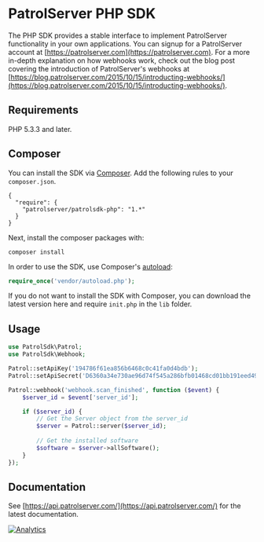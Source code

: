 # PatrolServer PHP SDK
The PHP SDK provides a stable interface to implement PatrolServer functionality in your own applications. You can signup for a PatrolServer account at [https://patrolserver.com](https://patrolserver.com). For a more in-depth explanation on how webhooks work, check out the blog post covering the introduction of PatrolServer's webhooks at [https://blog.patrolserver.com/2015/10/15/introducting-webhooks/](https://blog.patrolserver.com/2015/10/15/introducting-webhooks/).

## Requirements
PHP 5.3.3 and later.

## Composer
You can install the SDK via [Composer](https://getcomposer.org/). Add the following rules to your ``composer.json``.
```
{
  "require": {
    "patrolserver/patrolsdk-php": "1.*"
  }
}
```
Next, install the composer packages with:
```
composer install
```
In order to use the SDK, use Composer's [autoload](https://getcomposer.org/doc/00-intro.md#autoloading):
```php
require_once('vendor/autoload.php');
```
If you do not want to install the SDK with Composer, you can download the latest version here and require ``init.php`` in the ``lib`` folder.

## Usage
```php
use PatrolSdk\Patrol;
use PatrolSdk\Webhook;

Patrol::setApiKey('194786f61ea856b6468c0c41fa0d4bdb');
Patrol::setApiSecret('D6360a34e730ae96d74f545a286bfb01468cd01bb191eed49d9e421c2e56f958');

Patrol::webhook('webhook.scan_finished', function ($event) {
	$server_id = $event['server_id'];

	if ($server_id) {
		// Get the Server object from the server_id
		$server = Patrol::server($server_id);
		
		// Get the installed software
		$software = $server->allSoftware();
	}
});
```

## Documentation
See [https://api.patrolserver.com/](https://api.patrolserver.com/) for the latest documentation.

[![Analytics](https://ga-beacon.appspot.com/UA-65036233-1/PatrolServer/patrolsdk-php?pixel)](https://github.com/igrigorik/ga-beacon)
